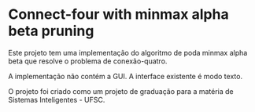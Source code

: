 # Connect-four with minmax alpha beta pruning #

Este projeto tem uma implementação do algoritmo de poda minmax alpha beta que resolve o problema de conexão-quatro.

A implementação não contém a GUI. A interface existente é modo texto.

O projeto foi criado como um projeto de graduação para a matéria de Sistemas Inteligentes - UFSC.